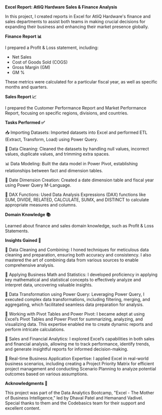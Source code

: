 **Excel Report: AtliQ Hardware Sales & Finance Analysis**

In this project, I created reports in Excel for AtliQ Hardware's finance and sales departments to assist both teams in making crucial decisions for expanding their business and enhancing their market presence globally.

**Finance Report 📊**

I prepared a Profit & Loss statement, including:
- Net Sales
- Cost of Goods Sold (COGS)
- Gross Margin (GM)
- GM %

These metrics were calculated for a particular fiscal year, as well as specific months and quarters.

**Sales Report 📈**

I prepared the Customer Performance Report and Market Performance Report, focusing on specific regions, divisions, and countries.

**Tasks Performed ✅**

📥 Importing Datasets: Imported datasets into Excel and performed ETL (Extract, Transform, Load) using Power Query.

🧹 Data Cleaning: Cleaned the datasets by handling null values, incorrect values, duplicate values, and trimming extra spaces.

📊 Data Modeling: Built the data model in Power Pivot, establishing relationships between fact and dimension tables.

📅 Date Dimension Creation: Created a date dimension table and fiscal year using Power Query M-Language.

🧮 DAX Functions: Used Data Analysis Expressions (DAX) functions like SUM, DIVIDE, RELATED, CALCULATE, SUMX, and DISTINCT to calculate appropriate measures and columns.

**Domain Knowledge 📚**

Learned about finance and sales domain knowledge, such as Profit & Loss Statements.

**Insights Gained 📘** 

🌟 Data Cleaning and Combining: I honed techniques for meticulous data cleaning and preparation, ensuring both accuracy and consistency. I also mastered the art of combining data from various sources to enable comprehensive analysis.

🌟 Applying Business Math and Statistics: I developed proficiency in applying key mathematical and statistical concepts to effectively analyze and interpret data, uncovering valuable insights.

🌟 Data Transformation using Power Query: Leveraging Power Query, I executed complex data transformations, including filtering, merging, and aggregating, which facilitated seamless data preparation for analysis.

🌟 Working with Pivot Tables and Power Pivot: I became adept at using Excel’s Pivot Tables and Power Pivot for summarizing, analyzing, and visualizing data. This expertise enabled me to create dynamic reports and perform intricate calculations.

🌟 Sales and Financial Analytics: I explored Excel’s capabilities in both sales and financial analysis, allowing me to track performance, identify trends, and generate insightful reports for informed decision-making.

🌟 Real-time Business Application Expertise: I applied Excel in real-world business scenarios, including creating a Project Priority Matrix for efficient project management and conducting Scenario Planning to analyze potential outcomes based on various assumptions.

**Acknowledgments 📣** 

This project was part of the Data Analytics Bootcamp, "Excel - The Mother of Business Intelligence," led by Dhaval Patel and Hemanand Vadivel. Special thanks to them and the Codebasics team for their support and excellent content.
